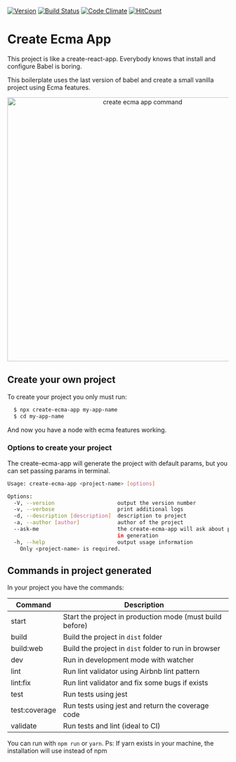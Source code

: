 [![Version](http://img.shields.io/npm/v/create-ecma-app.svg)](https://www.npmjs.org/package/create-ecma-app) [![Build Status](https://travis-ci.org/tacnoman/create-ecma-app.svg?branch=master)](https://travis-ci.org/tacnoman/create-ecma-app) [![Code Climate](https://codeclimate.com/github/tacnoman/create-ecma-app/badges/gpa.svg)](https://codeclimate.com/github/tacnoman/create-ecma-app) [![HitCount](http://hits.dwyl.io/tacnoman/create-ecma-app.svg)](http://hits.dwyl.io/tacnoman/create-ecma-app)


# Create Ecma App

This project is like a create-react-app. Everybody knows that install and configure Babel is boring.

This boilerplate uses the last version of babel and create a small vanilla project using Ecma features.

<p align="center">
  <img src="https://github.com/tacnoman/create-ecma-app/blob/master/images/demo.gif?raw=true" width="600" alt="create ecma app command">
</p>


## Create your own project

To create your project you only must run:

```bash
  $ npx create-ecma-app my-app-name
  $ cd my-app-name
```

And now you have a node with ecma features working.

### Options to create your project

The create-ecma-app will generate the project with default params, but you can set
passing params in terminal.

```bash
Usage: create-ecma-app <project-name> [options]

Options:
  -V, --version                    output the version number
  -v, --verbose                    print additional logs
  -d, --description [description]  description to project
  -a, --author [author]            author of the project
  --ask-me                         the create-ecma-app will ask about props
                                   in generation
  -h, --help                       output usage information
    Only <project-name> is required.
```

## Commands in project generated

In your project you have the commands:

| Command       | Description                                              |
|---------------|----------------------------------------------------------|
| start         | Start the project in production mode (must build before) |
| build         | Build the project in `dist` folder                       |
| build:web     | Build the project in `dist` folder to run in browser     |
| dev           | Run in development mode with watcher                     |
| lint          | Run lint validator using Airbnb lint pattern             |
| lint:fix      | Run lint validator and fix some bugs if exists           |
| test          | Run tests using jest                                     |
| test:coverage | Run tests using jest and return the coverage code        |
| validate      | Run tests and lint (ideal to CI)                         |

You can run with `npm run` or `yarn`.
Ps: If yarn exists in your machine, the installation will use instead of npm
